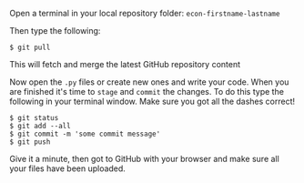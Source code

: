 Open a terminal in your local repository 
                folder: `econ-firstname-lastname` 

Then type the following: 
```
$ git pull 
```
This will fetch and merge the latest GitHub repository content 

Now open the `.py` files or create new ones and write your 
                code. When you are finished it's time to `stage` and `commit` 
                the changes. To do this type the following in your terminal 
                window. Make sure you got all the dashes correct! 
```
$ git status 
$ git add --all 
$ git commit -m 'some commit message' 
$ git push 
```
Give it a minute, then got to GitHub with your browser and 
                  make sure all your files have been uploaded. 
